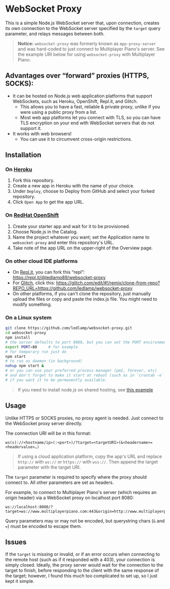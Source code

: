 # WebSocket Proxy

This is a simple Node.js WebSocket server that, upon connection, creates its own connection to the WebSocket server specified by the `target` query parameter, and relays messages between both.

> **Notice:** `websocket-proxy` was formerly known as `mpp-proxy-server` and was hard-coded to just connect to Multiplayer Piano's server. See the example URI below for using `websocket-proxy` with Multiplayer Piano.


## Advantages over “forward” proxies (HTTPS, SOCKS):
- It can be hosted on Node.js web application platforms that support WebSockets, such as Heroku, OpenShift, Repl.it, and Glitch.
    - This allows you to have a fast, reliable & private proxy, unlike if you were using a public proxy from a list.
    - Most web app platforms let you connect with TLS, so you can have TLS encryption on your end with WebSocket servers that do not support it.
- It works with web browsers!
    - You can use it to circumvent cross-origin restrictions.

## Installation

### On [Heroku](https://www.heroku.com/)
1. Fork this repository.
2. Create a new app in Heroku with the name of your choice.
3. Under `Deploy`, choose to Deploy from GitHub and select your forked repository.
4. Click `Open App` to get the app URL.

### On [RedHat OpenShift](https://www.openshift.com/)
1. Create your starter app and wait for it to be provisioned.
2. Choose Node.js in the Catalog.
3. Name the project whatever you want; set the Application name to `websocket-proxy` and enter this repository's URL.
4. Take note of the app URL on the upper-right of the Overview page.

### On other cloud IDE platforms
- On [Repl.it](https://repl.it), you can fork this “repl”: https://repl.it/@ledlamp89/websocket-proxy
- For [Glitch](https://glitch.com), click this: https://glitch.com/edit/#!/remix/clone-from-repo?REPO_URL=https://github.com/ledlamp/websocket-proxy
- On other platforms, if you can't clone the repository, just manually upload the files or copy and paste the index.js file. You might need to modify something.

### On a Linux system
```sh
git clone https://github.com/ledlamp/websocket-proxy.git
cd websocket-proxy
npm install
# the server defaults to port 8080, but you can set the PORT environment variable
export PORT=80     # for example
# for temporary run just do
npm start
# to run as daemon (in background)
nohup npm start &
# or you can use your preferred process manager (pm2, forever, etc)
# and don't forget to make it start at reboot (such as in `crontab -e` or with `pm2 startup`)
# if you want it to be permanently available.
```
> If you need to install node.js on shared hosting, see [this example](https://gist.github.com/ledlamp/6602505c520e7434d06239a72204091d)


## Usage

Unlike HTTPS or SOCKS proxies, no proxy agent is needed. Just connect to the WebSocket proxy server directly.

The connection URI will be in this format:
```
ws(s)://<hostname/ip>(:<port>)/?target=<targetURI>(&<headername>=<headervalue>…)
```

> If using a cloud application platform, copy the app's URL and replace `http://` with `ws://` or `https://` with `wss://`. Then append the target parameter with the target URI.

The `target` parameter is required to specify where the proxy should connect to. All other parameters are set as headers.

For example, to connect to Multiplayer Piano's server (which requires an origin header) via a WebSocket proxy on localhost port 8080:
```
ws://localhost:8080/?target=ws://www.multiplayerpiano.com:443&origin=http://www.multiplayerpiano.com
```

Query parameters may or may not be encoded, but querystring chars (`&` and `=`) must be encoded to escape them.

## Issues

If the `target` is missing or invalid, or if an error occurs when connecting to the remote host (such as if it responded with a 403), your connection is simply closed. Ideally, the proxy server would wait for the connection to the target to finish, before responding to the client with the same response of the target; however, I found this much too complicated to set up, so I just kept it simple.
